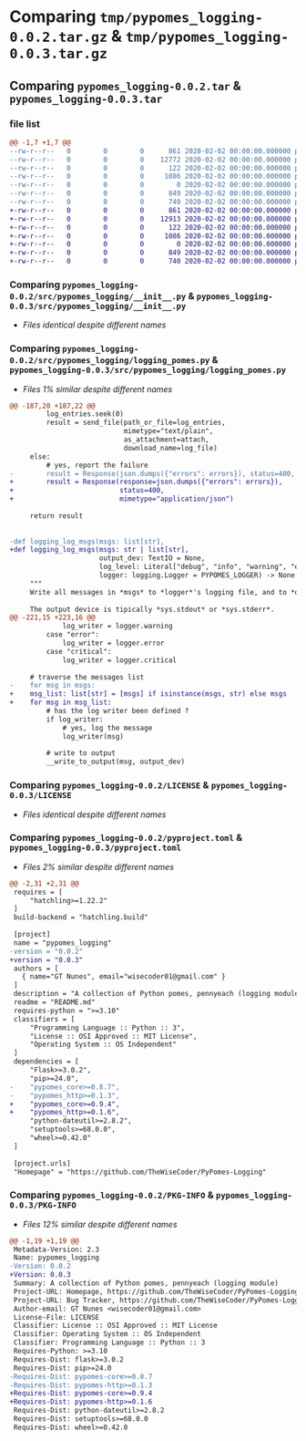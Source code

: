 # Comparing `tmp/pypomes_logging-0.0.2.tar.gz` & `tmp/pypomes_logging-0.0.3.tar.gz`

## Comparing `pypomes_logging-0.0.2.tar` & `pypomes_logging-0.0.3.tar`

### file list

```diff
@@ -1,7 +1,7 @@
--rw-r--r--   0        0        0      861 2020-02-02 00:00:00.000000 pypomes_logging-0.0.2/src/pypomes_logging/__init__.py
--rw-r--r--   0        0        0    12772 2020-02-02 00:00:00.000000 pypomes_logging-0.0.2/src/pypomes_logging/logging_pomes.py
--rw-r--r--   0        0        0      122 2020-02-02 00:00:00.000000 pypomes_logging-0.0.2/.gitignore
--rw-r--r--   0        0        0     1086 2020-02-02 00:00:00.000000 pypomes_logging-0.0.2/LICENSE
--rw-r--r--   0        0        0        0 2020-02-02 00:00:00.000000 pypomes_logging-0.0.2/README.md
--rw-r--r--   0        0        0      849 2020-02-02 00:00:00.000000 pypomes_logging-0.0.2/pyproject.toml
--rw-r--r--   0        0        0      740 2020-02-02 00:00:00.000000 pypomes_logging-0.0.2/PKG-INFO
+-rw-r--r--   0        0        0      861 2020-02-02 00:00:00.000000 pypomes_logging-0.0.3/src/pypomes_logging/__init__.py
+-rw-r--r--   0        0        0    12913 2020-02-02 00:00:00.000000 pypomes_logging-0.0.3/src/pypomes_logging/logging_pomes.py
+-rw-r--r--   0        0        0      122 2020-02-02 00:00:00.000000 pypomes_logging-0.0.3/.gitignore
+-rw-r--r--   0        0        0     1086 2020-02-02 00:00:00.000000 pypomes_logging-0.0.3/LICENSE
+-rw-r--r--   0        0        0        0 2020-02-02 00:00:00.000000 pypomes_logging-0.0.3/README.md
+-rw-r--r--   0        0        0      849 2020-02-02 00:00:00.000000 pypomes_logging-0.0.3/pyproject.toml
+-rw-r--r--   0        0        0      740 2020-02-02 00:00:00.000000 pypomes_logging-0.0.3/PKG-INFO
```

### Comparing `pypomes_logging-0.0.2/src/pypomes_logging/__init__.py` & `pypomes_logging-0.0.3/src/pypomes_logging/__init__.py`

 * *Files identical despite different names*

### Comparing `pypomes_logging-0.0.2/src/pypomes_logging/logging_pomes.py` & `pypomes_logging-0.0.3/src/pypomes_logging/logging_pomes.py`

 * *Files 1% similar despite different names*

```diff
@@ -187,20 +187,22 @@
         log_entries.seek(0)
         result = send_file(path_or_file=log_entries,
                            mimetype="text/plain",
                            as_attachment=attach,
                            download_name=log_file)
     else:
         # yes, report the failure
-        result = Response(json.dumps({"errors": errors}), status=400,  mimetype="application/json")
+        result = Response(response=json.dumps({"errors": errors}),
+                          status=400,
+                          mimetype="application/json")
 
     return result
 
 
-def logging_log_msgs(msgs: list[str],
+def logging_log_msgs(msgs: str | list[str],
                      output_dev: TextIO = None,
                      log_level: Literal["debug", "info", "warning", "error", "critical"] = "error",
                      logger: logging.Logger = PYPOMES_LOGGER) -> None:
     """
     Write all messages in *msgs* to *logger*'s logging file, and to *output_dev*.
 
     The output device is tipically *sys.stdout* or *sys.stderr*.
@@ -221,15 +223,16 @@
             log_writer = logger.warning
         case "error":
             log_writer = logger.error
         case "critical":
             log_writer = logger.critical
 
     # traverse the messages list
-    for msg in msgs:
+    msg_list: list[str] = [msgs] if isinstance(msgs, str) else msgs
+    for msg in msg_list:
         # has the log writer been defined ?
         if log_writer:
             # yes, log the message
             log_writer(msg)
 
         # write to output
         __write_to_output(msg, output_dev)
```

### Comparing `pypomes_logging-0.0.2/LICENSE` & `pypomes_logging-0.0.3/LICENSE`

 * *Files identical despite different names*

### Comparing `pypomes_logging-0.0.2/pyproject.toml` & `pypomes_logging-0.0.3/pyproject.toml`

 * *Files 2% similar despite different names*

```diff
@@ -2,31 +2,31 @@
 requires = [
     "hatchling>=1.22.2"
 ]
 build-backend = "hatchling.build"
 
 [project]
 name = "pypomes_logging"
-version = "0.0.2"
+version = "0.0.3"
 authors = [
   { name="GT Nunes", email="wisecoder01@gmail.com" }
 ]
 description = "A collection of Python pomes, pennyeach (logging module)"
 readme = "README.md"
 requires-python = ">=3.10"
 classifiers = [
     "Programming Language :: Python :: 3",
     "License :: OSI Approved :: MIT License",
     "Operating System :: OS Independent"
 ]
 dependencies = [
     "Flask>=3.0.2",
     "pip>=24.0",
-    "pypomes_core>=0.8.7",
-    "pypomes_http>=0.1.3",
+    "pypomes_core>=0.9.4",
+    "pypomes_http>=0.1.6",
     "python-dateutil>=2.8.2",
     "setuptools>=68.0.0",
     "wheel>=0.42.0"
 ]
 
 [project.urls]
 "Homepage" = "https://github.com/TheWiseCoder/PyPomes-Logging"
```

### Comparing `pypomes_logging-0.0.2/PKG-INFO` & `pypomes_logging-0.0.3/PKG-INFO`

 * *Files 12% similar despite different names*

```diff
@@ -1,19 +1,19 @@
 Metadata-Version: 2.3
 Name: pypomes_logging
-Version: 0.0.2
+Version: 0.0.3
 Summary: A collection of Python pomes, pennyeach (logging module)
 Project-URL: Homepage, https://github.com/TheWiseCoder/PyPomes-Logging
 Project-URL: Bug Tracker, https://github.com/TheWiseCoder/PyPomes-Logging/issues
 Author-email: GT Nunes <wisecoder01@gmail.com>
 License-File: LICENSE
 Classifier: License :: OSI Approved :: MIT License
 Classifier: Operating System :: OS Independent
 Classifier: Programming Language :: Python :: 3
 Requires-Python: >=3.10
 Requires-Dist: flask>=3.0.2
 Requires-Dist: pip>=24.0
-Requires-Dist: pypomes-core>=0.8.7
-Requires-Dist: pypomes-http>=0.1.3
+Requires-Dist: pypomes-core>=0.9.4
+Requires-Dist: pypomes-http>=0.1.6
 Requires-Dist: python-dateutil>=2.8.2
 Requires-Dist: setuptools>=68.0.0
 Requires-Dist: wheel>=0.42.0
```

